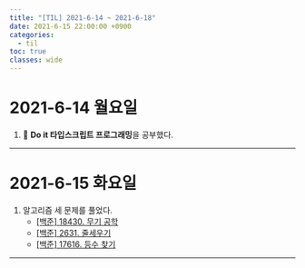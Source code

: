 ```yaml
---
title: "[TIL] 2021-6-14 ~ 2021-6-18"
date: 2021-6-15 22:00:00 +0900
categories:
  - til
toc: true
classes: wide
---
```


# 2021-6-14 월요일

1. 📕 **Do it 타입스크립트 프로그래밍**을 공부했다.

---

# 2021-6-15 화요일

1. 알고리즘 세 문제를 풀었다.
   - [[백준] 18430. 무기 공학](https://ddb8036631.github.io/boj/18430_무기-공학)
   - [[백준] 2631. 줄세우기](https://ddb8036631.github.io/boj/2631_줄세우기)
   - [[백준] 17616. 등수 찾기](https://ddb8036631.github.io/boj/17616_등수-찾기)

---
